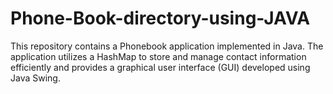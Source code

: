 # Phone-Book-directory-using-JAVA
This repository contains a Phonebook application implemented in Java. The application utilizes a HashMap to store and manage contact information efficiently and provides a graphical user interface (GUI) developed using Java Swing.
